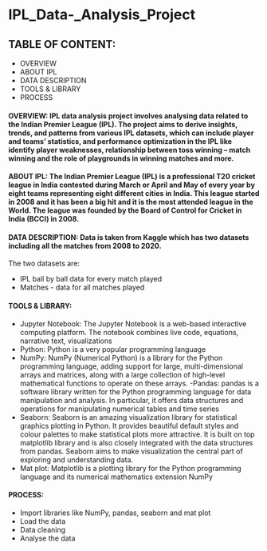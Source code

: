 # IPL_Data-_Analysis_Project
## TABLE OF CONTENT:
- OVERVIEW
-	ABOUT IPL
-	DATA DESCRIPTION
-	TOOLS & LIBRARY
-	PROCESS 
#### OVERVIEW: IPL data analysis project involves analysing data related to the Indian Premier League (IPL). The project aims to derive insights, trends, and patterns from various IPL datasets, which can include player and teams’ statistics, and performance optimization in the IPL like identify player weaknesses, relationship between toss winning – match winning and the role of playgrounds in winning matches and more.
#### ABOUT IPL: The Indian Premier League (IPL) is a professional T20 cricket league in India contested during March or April and May of every year by eight teams representing eight different cities in India. This league started in 2008 and it has been a big hit and it is the most attended league in the World. The league was founded by the Board of Control for Cricket in India (BCCI) in 2008.   
#### DATA DESCRIPTION: Data is taken from Kaggle which has two datasets including all the matches from 2008 to 2020. 
The two datasets are:
- IPL ball by ball data for every match played
- Matches - data for all matches played
#### TOOLS & LIBRARY:
- Jupyter Notebook: The Jupyter Notebook is a web-based interactive computing platform. The notebook combines live code, equations, narrative text, visualizations
- Python: Python is a very popular programming language
- NumPy: NumPy (Numerical Python) is a library for the Python programming language, adding support for large, multi-dimensional arrays and matrices, along with a large collection of high-level mathematical functions to operate on these arrays.
-Pandas: pandas is a software library written for the Python programming language for data manipulation and analysis. In particular, it offers data structures and operations for manipulating numerical tables and time series
- Seaborn: Seaborn is an amazing visualization library for statistical graphics plotting in Python. It provides beautiful default styles and colour palettes to make statistical plots more attractive. It is built on top matplotlib library and is also closely integrated with the data structures from pandas.
Seaborn aims to make visualization the central part of exploring and understanding data.
- Mat plot: Matplotlib is a plotting library for the Python programming language and its numerical mathematics extension NumPy
#### PROCESS:
-	Import libraries like NumPy, pandas, seaborn and mat plot
-	Load the data
-	Data cleaning 
-	Analyse the data

